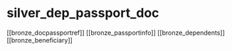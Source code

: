 # silver_dep_passport_doc

[[bronze_docpassportref]]
[[bronze_passportinfo]]
[[bronze_dependents]]
[[bronze_beneficiary]]
